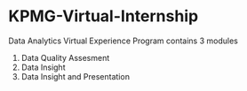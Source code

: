 # KPMG-Virtual-Internship

Data Analytics Virtual Experience Program contains 3 modules
1. Data Quality Assesment
2. Data Insight
3. Data Insight and Presentation
